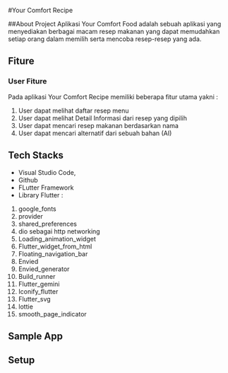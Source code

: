 #Your Comfort Recipe

##About Project 
Aplikasi Your Comfort Food adalah sebuah aplikasi yang menyediakan berbagai macam resep makanan yang dapat memudahkan setiap orang dalam memilih serta mencoba resep-resep yang ada. 

## Fiture
### User Fiture
Pada aplikasi Your Comfort Recipe memiliki beberapa fitur utama yakni :
1.	User dapat melihat daftar resep menu 
2.	User dapat melihat Detail Informasi dari resep yang dipilih
3.	User dapat mencari resep makanan berdasarkan nama
4.	User dapat mencari alternatif dari sebuah bahan (AI)

## Tech Stacks
- Visual Studio Code,
- Github
- FLutter Framework
- Library Flutter :
1. google_fonts
2. provider 
3. shared_preferences
4. dio sebagai http networking
5. Loading_animation_widget
6. Flutter_widget_from_html
7. Floating_navigation_bar
8. Envied
9. Envied_generator
10. Build_runner
11. Flutter_gemini
12. Iconify_flutter
13. Flutter_svg
14. lottie
15. smooth_page_indicator

## Sample App

## Setup






 
 
